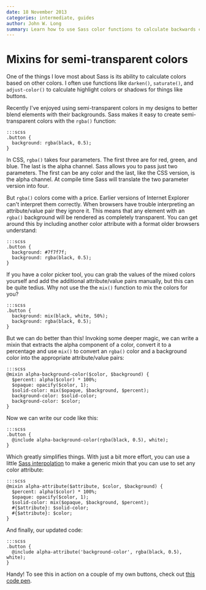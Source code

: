 ```yaml
---
date: 18 November 2013
categories: intermediate, guides
author: John W. Long
summary: Learn how to use Sass color functions to calculate backwards compatible colors for browsers that don't support alpha transparency and wrap up this functionality in a couple of handy mixins.
---
```


# Mixins for semi-transparent colors

One of the things I love most about Sass is its ability to calculate colors based on other colors. I often use functions like <code>darken()</code>, <code>saturate()</code>, and <code>adjust-color()</code> to calculate highlight colors or shadows for things like buttons.

Recently I've enjoyed using semi-transparent colors in my designs to better blend elements with their backgrounds. Sass makes it easy to create semi-transparent colors with the <code>rgba()</code> function:

    :::scss
    .button {
      background: rgba(black, 0.5);
    }

In CSS, <code>rgba()</code> takes four parameters. The first three are for red, green, and blue. The last is the alpha channel. Sass allows you to pass just two parameters. The first can be any color and the last, like the CSS version, is the alpha channel. At compile time Sass will translate the two parameter version into four.

But <code>rgba()</code> colors come with a price. Earlier versions of Internet Explorer can't interpret them correctly. When browsers have trouble interpreting an attribute/value pair they ignore it. This means that any element with an <code>rgba()</code> background will be rendered as completely transparent. You can get around this by including another color attribute with a format older browsers understand:

    :::scss
    .button {
      background: #7f7f7f;
      background: rgba(black, 0.5);
    }

If you have a color picker tool, you can grab the values of the mixed colors yourself and add the additional attribute/value pairs manually, but this can be quite tedius. Why not use the the <code>mix()</code> function to mix the colors for you?

    :::scss
    .button {
      background: mix(black, white, 50%);
      background: rgba(black, 0.5);
    }

But we can do better than this! Invoking some deeper magic, we can write a mixin that extracts the alpha component of a color, convert it to a percentage and use <code>mix()</code> to convert an <code>rgba()</code> color and a background color into the appropriate attribute/value pairs:

    :::scss
    @mixin alpha-background-color($color, $background) {
      $percent: alpha($color) * 100%;
      $opaque: opacify($color, 1);
      $solid-color: mix($opaque, $background, $percent);
      background-color: $solid-color;
      background-color: $color;
    }

Now we can write our code like this:

    :::scss
    .button {
      @include alpha-background-color(rgba(black, 0.5), white);
    }

Which greatly simplifies things. With just a bit more effort, you can use a little [Sass interpolation](http://sass-lang.com/docs/yardoc/file.SASS_REFERENCE.html#interpolation_) to make a generic mixin that you can use to set any color attribute:

    :::scss
    @mixin alpha-attribute($attribute, $color, $background) {
      $percent: alpha($color) * 100%;
      $opaque: opacify($color, 1);
      $solid-color: mix($opaque, $background, $percent);
      #{$attribute}: $solid-color;
      #{$attribute}: $color;
    }

And finally, our updated code:

    :::scss
    .button {
      @include alpha-attribute('background-color', rgba(black, 0.5), white);
    }

Handy! To see this in action on a couple of my own buttons, check out [this code pen](http://codepen.io/jlong/pen/IEpvh).
